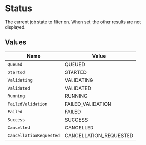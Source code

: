 # Status

The current job state to filter on. When set, the other results are not displayed.


## Values

| Name                    | Value                   |
| ----------------------- | ----------------------- |
| `Queued`                | QUEUED                  |
| `Started`               | STARTED                 |
| `Validating`            | VALIDATING              |
| `Validated`             | VALIDATED               |
| `Running`               | RUNNING                 |
| `FailedValidation`      | FAILED_VALIDATION       |
| `Failed`                | FAILED                  |
| `Success`               | SUCCESS                 |
| `Cancelled`             | CANCELLED               |
| `CancellationRequested` | CANCELLATION_REQUESTED  |